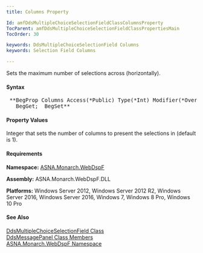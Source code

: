 ```yaml
---
title: Columns Property

Id: amfDdsMultipleChoiceSelectionFieldClassColumnsProperty
TocParent: amfDdsMultipleChoiceSelectionFieldClassPropertiesMain
TocOrder: 30

keywords: DdsMultipleChoiceSelectionField Columns
keywords: Selection Field Columns

---
```


Sets the maximum number of selections across (horizontally).

#### Syntax
<pre class="prettyprint"> **BegProp Columns Access(*Public) Type(*Int) Modifier(*Overrides)
   BegGet;  BegSet** </pre>

#### Property Values
Integer that sets the number of columns to present the selections in (default is 1).

#### Requirements
**Namespace:** [ASNA.Monarch.WebDspF](amfWebDspFNamespace.html)

**Assembly:** ASNA.Monarch.WebDspF.DLL

**Platforms:** Windows Server 2012, Windows Server 2012 R2, Windows Server 2016, Windows Server 2016, Windows 7, Windows 8 Pro, Windows 10 Pro

#### See Also
[ DdsMultipleChoiceSelectionField Class](amfDdsMultipleChoiceSelectionFieldClass.html) <br clear="none" />[ DdsMessagePanel Class Members](amfDdsMessagePanelClassMembers.html)<br clear="none" />[ ASNA.Monarch.WebDspF Namespace](amfWebDspFNamespace.html)
